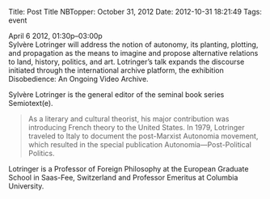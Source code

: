 Title: Post Title
NBTopper: October 31, 2012
Date: 2012-10-31 18:21:49
Tags: event


April 6 2012, 01:30p–03:00p  
Sylvère Lotringer will address the notion of autonomy, its planting, plotting, and propagation as the means to imagine and propose alternative relations to land, history, politics, and art. Lotringer’s talk expands the discourse initiated through the international archive platform, the exhibition Disobedience: An Ongoing Video Archive.

Sylvère Lotringer is the general editor of the seminal book series Semiotext(e). 
> As a literary and cultural theorist, his major contribution was introducing French theory to the United States. In 1979, Lotringer traveled to Italy to document the post-Marxist Autonomia movement, which resulted in the special publication Autonomia—Post-Political Politics. 

Lotringer is a Professor of Foreign Philosophy at the European Graduate School in Saas-Fee, Switzerland and Professor Emeritus at Columbia University.
